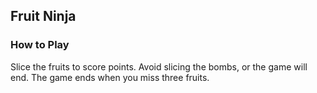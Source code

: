 ## Fruit Ninja

### How to Play

Slice the fruits to score points. Avoid slicing the bombs, or the game will end.
The game ends when you miss three fruits.
